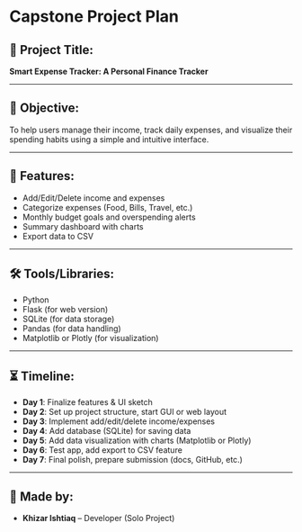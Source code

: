 # Capstone Project Plan

## 🧠 Project Title:
**Smart Expense Tracker: A Personal Finance Tracker**

---

## 🎯 Objective:
To help users manage their income, track daily expenses, and visualize their spending habits using a simple and intuitive interface.

---

## 🚀 Features:
- Add/Edit/Delete income and expenses
- Categorize expenses (Food, Bills, Travel, etc.)
- Monthly budget goals and overspending alerts
- Summary dashboard with charts
- Export data to CSV

---

## 🛠️ Tools/Libraries:
- Python
- Flask (for web version)
- SQLite (for data storage)
- Pandas (for data handling)
- Matplotlib or Plotly (for visualization)

---
## ⏳ Timeline:
- **Day 1**: Finalize features & UI sketch
- **Day 2**: Set up project structure, start GUI or web layout
- **Day 3**: Implement add/edit/delete income/expenses
- **Day 4**: Add database (SQLite) for saving data
- **Day 5**: Add data visualization with charts (Matplotlib or Plotly)
- **Day 6**: Test app, add export to CSV feature
- **Day 7**: Final polish, prepare submission (docs, GitHub, etc.)

---

## 👤 Made by:
- **Khizar Ishtiaq** – Developer (Solo Project)
